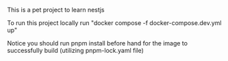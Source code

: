 This is a pet project to learn nestjs

To run this project locally run "docker compose -f docker-compose.dev.yml up"

Notice you should run pnpm install before hand for the image to successfully build (utilizing pnpm-lock.yaml file)
